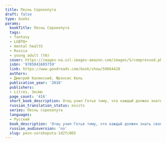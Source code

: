 ```yaml
---
title: Песнь Сорокопута
draft: false
type: books
params:
  bookTitle: Песнь Сорокопута
  tags:
  - fantasy
  - LGBTQ+
  - mental health
  - Russia
  - young adult (YA)
  cover: https://images-na.ssl-images-amazon.com/images/S/compressed.photo.goodreads.com/books/1645450275i/59664428.jpg
  isbn: '9785041605759'
  link: https://www.goodreads.com/book/show/59664428
  authors:
  - Дмитрий Калинский, Фрэнсис Кель
  publication_year: '2018'
  publishers:
  - Litres, Эксмо
  page_count: '416'
  short_book_description: Отец учил Готье тому, что каждый должен знать свое место в этом мире."Чистокровные правят. Полукровки работают.
  russian_translation_status: exists
  series: Песнь сорокопута
  languages:
  - Русский
  book_description: 'Отец учил Готье тому, что каждый должен знать свое место в этом мире."Чистокровные правят. Полукровки работают. Низшие разрушают".Джером с детства уяснил только одну истину: "Чистокровные празднуют. Полукровки прислуживают. Низшие страдают".Их миры могли никогда не столкнуться, если бы не Скэриэл.'
  russian_audioversion: 'no'
  slug: pesn-sorokoputa-1d2fc065
---
```

